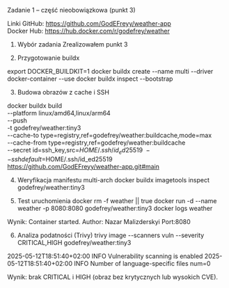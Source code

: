 Zadanie 1 – część nieobowiązkowa (punkt 3)

Linki
GitHub: https://github.com/GodEFreyy/weather-app  
Docker Hub: https://hub.docker.com/r/godefrey/weather  


1. Wybór zadania
Zrealizowałem punkt 3

2. Przygotowanie buildx

export DOCKER_BUILDKIT=1
docker buildx create --name multi --driver docker-container --use
docker buildx inspect --bootstrap

3. Budowa obrazów z cache i SSH

docker buildx build \
  --platform linux/amd64,linux/arm64 \
  --push \
  -t godefrey/weather:tiny3 \
  --cache-to   type=registry,ref=godefrey/weather:buildcache,mode=max \
  --cache-from type=registry,ref=godefrey/weather:buildcache \
  --secret id=ssh_key,src=$HOME/.ssh/id_ed25519 \
  --ssh default=$HOME/.ssh/id_ed25519 \
  https://github.com/GodEFreyy/weather-app.git#main

4. Weryfikacja manifestu multi-arch
docker buildx imagetools inspect godefrey/weather:tiny3

5. Test uruchomienia
docker rm -f weather || true
docker run -d --name weather -p 8080:8080 godefrey/weather:tiny3
docker logs weather

Wynik:
Container started. Author: Nazar Malizderskyi Port:8080

6. Analiza podatności (Trivy)
trivy image --scanners vuln --severity CRITICAL,HIGH godefrey/weather:tiny3

2025-05-12T18:51:40+02:00       INFO    Vulnerability scanning is enabled
2025-05-12T18:51:40+02:00       INFO    Number of language-specific files       num=0

Wynik: brak CRITICAL i HIGH (obraz bez krytycznych lub wysokich CVE).